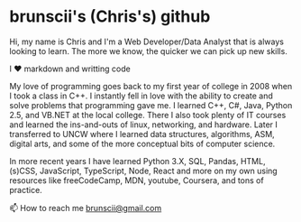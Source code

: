 # brunscii's (Chris's) github

Hi, my name is Chris and I'm a Web Developer/Data Analyst that is always looking to learn. The more we know, the quicker we can pick up new skills. 

I ♥️ markdown and writting code

My love of programming goes back to my first year of college in 2008 when I took a class in C++. I instantly fell in love with the ability to create and solve problems that programming gave me. 
I learned C++, C#, Java, Python 2.5, and VB.NET at the local college. There I also took plenty of IT courses and learned the ins-and-outs of linux, networking, and hardware. Later I transferred to UNCW where I learned data structures, algorithms, ASM, digital arts, and some of the more conceptual bits of computer science. 

In more recent years I have learned Python 3.X, SQL, Pandas, HTML, (s)CSS, JavaScript, TypeScript, Node, React and more on my own using resources like freeCodeCamp, MDN, youtube, Coursera, and tons of practice.

📫 How to reach me brunscii@gmail.com



<!---
brunscii/brunscii is a ✨ special ✨ repository because its `README.md` (this file) appears on your GitHub profile.
You can click the Preview link to take a look at your changes.
--->
<!-- [![Brunscii's GitHub stats](https://github-readme-stats.vercel.app/api?username=brunscii&count_private=true&show_icons=true&theme=radical&hide_rank=false)](https://github.com/anuraghazra/github-readme-stats)
 -->
